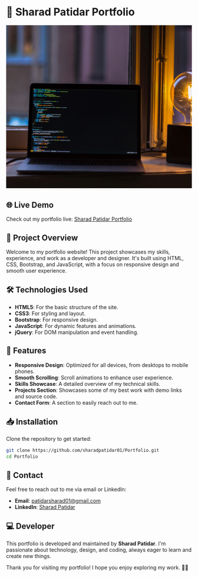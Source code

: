 # 🌟 Sharad Patidar Portfolio

![Portfolio Banner](https://github.com/sharadpatidar01/Portfolio/blob/main/assets/img/home.jpg)

## 🌐 Live Demo

Check out my portfolio live: [Sharad Patidar Portfolio](https://sharadpatidar01.github.io/Portfolio/)

## 📂 Project Overview

Welcome to my portfolio website! This project showcases my skills, experience, and work as a developer and designer. It's built using HTML, CSS, Bootstrap, and JavaScript, with a focus on responsive design and smooth user experience.

## 🛠️ Technologies Used

- **HTML5**: For the basic structure of the site.
- **CSS3**: For styling and layout.
- **Bootstrap**: For responsive design.
- **JavaScript**: For dynamic features and animations.
- **jQuery**: For DOM manipulation and event handling.

## 🚀 Features

- **Responsive Design**: Optimized for all devices, from desktops to mobile phones.
- **Smooth Scrolling**: Scroll animations to enhance user experience.
- **Skills Showcase**: A detailed overview of my technical skills.
- **Projects Section**: Showcases some of my best work with demo links and source code.
- **Contact Form**: A section to easily reach out to me.

## 📥 Installation

Clone the repository to get started:

```bash
git clone https://github.com/sharadpatidar01/Portfolio.git
cd Portfolio
```

## 📧 Contact

Feel free to reach out to me via email or LinkedIn:

- **Email**: [patidarsharad01@gmail.com](mailto:patidarsharad01@gmail.com)
- **LinkedIn**: [Sharad Patidar](https://www.linkedin.com/in/sharadpatidar/)

## 💻 Developer

This portfolio is developed and maintained by **Sharad Patidar**. I'm passionate about technology, design, and coding, always eager to learn and create new things.

Thank you for visiting my portfolio! I hope you enjoy exploring my work. 🎨✨
